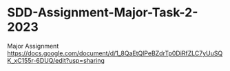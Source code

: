 # SDD-Assignment-Major-Task-2-2023
Major Assignment 
https://docs.google.com/document/d/1_8QaEtQlPeBZdrTp0DiRfZLC7yUuSQK_xC155r-6DUQ/edit?usp=sharing